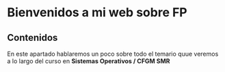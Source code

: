 # Bienvenidos a mi web sobre FP

## Contenidos

<SISTEMAS OPERATIVOS>

En este apartado hablaremos un poco sobre todo el temario quue veremos a lo largo del curso en **Sistemas Operativos / CFGM SMR**

